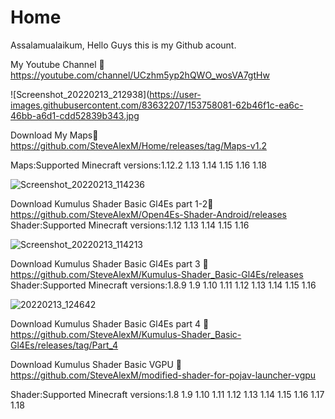 # Home
Assalamualaikum, Hello Guys this is my Github acount.

My Youtube Channel 🔽
https://youtube.com/channel/UCzhm5yp2hQWO_wosVA7gtHw

![Screenshot_20220213_212938](https://user-images.githubusercontent.com/83632207/153758081-62b46f1c-ea6c-46bb-a6d1-cdd52839b343.jpg

Download My Maps🔽
https://github.com/SteveAlexM/Home/releases/tag/Maps-v1.2

Maps:Supported Minecraft versions:1.12.2 1.13 1.14 1.15 1.16 1.18

![Screenshot_20220213_114236](https://user-images.githubusercontent.com/83632207/153739003-1fa57011-b2b8-4c1d-96eb-e09e1f1a6e5a.jpg)

Download Kumulus Shader Basic Gl4Es part 1-2🔽
https://github.com/SteveAlexM/Open4Es-Shader-Android/releases
Shader:Supported Minecraft versions:1.12 1.13 1.14 1.15 1.16

![Screenshot_20220213_114213](https://user-images.githubusercontent.com/83632207/153739048-6a085417-6144-4454-9dc3-4504006f4495.jpg)

Download Kumulus Shader Basic Gl4Es part 3 🔽
https://github.com/SteveAlexM/Kumulus-Shader_Basic-Gl4Es/releases
Shader:Supported Minecraft versions:1.8.9 1.9 1.10 1.11 1.12 1.13 1.14 1.15 1.16

![20220213_124642](https://user-images.githubusercontent.com/83632207/153740639-57777713-21ea-4f1c-bbbb-f5e325abcb5b.png)

Download Kumulus Shader Basic Gl4Es part 4 🔽
https://github.com/SteveAlexM/Kumulus-Shader_Basic-Gl4Es/releases/tag/Part_4


Download Kumulus Shader Basic VGPU 🔽
https://github.com/SteveAlexM/modified-shader-for-pojav-launcher-vgpu

Shader:Supported Minecraft versions:1.8 1.9 1.10 1.11 1.12 1.13 1.14 1.15 1.16 1.17 1.18

